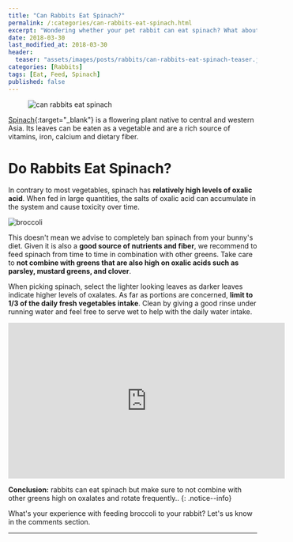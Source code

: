 ```yaml
---
title: "Can Rabbits Eat Spinach?"
permalink: /:categories/can-rabbits-eat-spinach.html
excerpt: "Wondering whether your pet rabbit can eat spinach? What about the florets, leaves or stalks? Find out if spinach is healthy for your bunny and learn some tips on how to feed it."
date: 2018-03-30
last_modified_at: 2018-03-30
header:
  teaser: "assets/images/posts/rabbits/can-rabbits-eat-spinach-teaser.jpg"
categories: [Rabbits]
tags: [Eat, Feed, Spinach]
published: false
---
```


<figure>
  <img src="{{ site.url }}/assets/images/posts/rabbits/can-rabbits-eat-spinach.jpg" alt="can rabbits eat spinach" class="title-banner">
</figure>

[Spinach](https://en.wikipedia.org/wiki/Spinach){:target="_blank"} is a flowering plant native to central and western Asia. Its leaves can be eaten as a vegetable and are a rich source of vitamins, iron, calcium and dietary fiber.

# Do Rabbits Eat Spinach?

In contrary to most vegetables, spinach has **relatively high levels of oxalic acid**. When fed in large quantities, the salts of oxalic acid can accumulate in the system and cause toxicity over time.

<img src="{{ site.url }}/assets/images/posts/food/broccoli.jpg" alt="broccoli" class="align-right">

This doesn't mean we advise to completely ban spinach from your bunny's diet. Given it is also a **good source of nutrients and fiber**, we recommend to feed spinach from time to time in combination with other greens. Take care to **not combine with greens that are also high on oxalic acids such as parsley, mustard greens, and clover**.

When picking spinach, select the lighter looking leaves as darker leaves indicate higher levels of oxalates. As far as portions are concerned, **limit to 1/3 of the daily fresh vegetables intake**. Clean by giving a good rinse under running water and feel free to serve wet to help with the daily water intake.

<iframe width="560" height="315" src="https://www.youtube.com/embed/EXAmucOlwXs" frameborder="0"></iframe>

**Conclusion:** rabbits can eat spinach but make sure to not combine with other greens high on oxalates and rotate frequently..
{: .notice--info}

What's your experience with feeding broccoli to your rabbit? Let's us know in the comments section.

---

